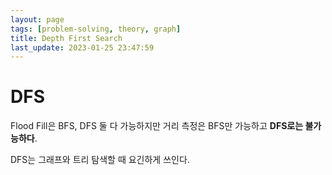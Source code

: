 ```yaml
---
layout: page
tags: [problem-solving, theory, graph]
title: Depth First Search
last_update: 2023-01-25 23:47:59
---
```


# DFS
 Flood Fill은 BFS, DFS 둘 다 가능하지만 거리 측정은 BFS만 가능하고
 **DFS로는 불가능하다**.

 DFS는 그래프와 트리 탐색할 때 요긴하게 쓰인다.
